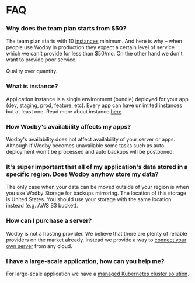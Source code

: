 # FAQ

<span id="team-plan"></span>
### Why does the team plan starts from $50?

The team plan starts with 10 [instances](../apps/instances.md) minimum. And here is why – when people use Wodby in production they expect a certain level of service which we can't provide for less than $50/mo. On the other hand we don't want to provide poor service.

Quality over quantity.

### What is instance?

Application instance is a single environment (bundle) deployed for your app (dev, staging, prod, feature, etc). Every app can have unlimited instances but at least one. Read more about instance [here](../apps/instances.md)

### How Wodby's availability affects my apps?

Wodby's availability does not affect availability of your server or apps. Although if Wodby becomes unavailable some tasks such as auto deployment won't be processed and auto backups will be postponed.   

### It's super important that all of my application's data stored in a specific region. Does Wodby anyhow store my data? 

The only case when your data can be moved outside of your region is when you use Wodby Storage for backups mirroring. The location of this storage is United States. You should use your storage with the same location instead (e.g. AWS S3 bucket).

### How can I purchase a server?

Wodby is not a hosting provider. We believe that there are plenty of reliable providers on the market already. Instead we provide a way to [connect your own server](../servers/connect/README.md) from any cloud. 

### I have a large-scale application, how can you help me?

For large-scale application we have a [managed Kubernetes cluster solution](../cluster/README.md).
